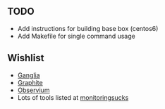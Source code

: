 TODO
----

* Add instructions for building base box (centos6)
* Add Makefile for single command usage

Wishlist
--------

* [Ganglia](http://ganglia.sourceforge.net)
* [Graphite](http://graphite.wikidot.com)
* [Observium](http://www.observium.org)
* Lots of tools listed at [monitoringsucks](https://github.com/monitoringsucks/tool-repos)
